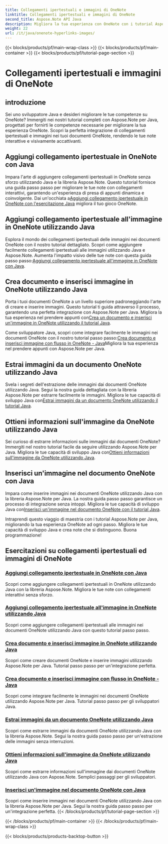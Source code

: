 ```yaml
---
title: Collegamenti ipertestuali e immagini di OneNote
linktitle: Collegamenti ipertestuali e immagini di OneNote
second_title: Aspose.Note API Java
description: Migliora la tua esperienza con OneNote con i tutorial Aspose.Note per Java. Impara ad aggiungere collegamenti ipertestuali, inserire immagini ed estrarre informazioni sulle immagini senza problemi con lo sviluppo Java.
weight: 22
url: /it/java/onenote-hyperlinks-images/
---
```


{{< blocks/products/pf/main-wrap-class >}}
{{< blocks/products/pf/main-container >}}
{{< blocks/products/pf/tutorial-page-section >}}

# Collegamenti ipertestuali e immagini di OneNote


## introduzione

Sei uno sviluppatore Java e desideri migliorare le tue competenze su OneNote? Immergiti nei nostri tutorial completi con Aspose.Note per Java, progettati per fornirti le competenze necessarie per migliorare la tua esperienza OneNote. Scopri la perfetta integrazione di collegamenti ipertestuali e immagini nei tuoi documenti OneNote, rendendo le tue note interattive e visivamente accattivanti.

## Aggiungi collegamento ipertestuale in OneNote con Java
 Impara l'arte di aggiungere collegamenti ipertestuali in OneNote senza sforzo utilizzando Java e la libreria Aspose.Note. Questo tutorial fornisce una guida passo passo per migliorare le tue note con collegamenti interattivi, garantendo un'esperienza di presa di appunti dinamica e coinvolgente. Dai un'occhiata a[Aggiungi collegamento ipertestuale in OneNote con l'esercitazione Java](./add-hyperlink/) migliora il tuo gioco OneNote.

## Aggiungi collegamento ipertestuale all'immagine in OneNote utilizzando Java
 Esplora il mondo dei collegamenti ipertestuali delle immagini nei documenti OneNote con il nostro tutorial dettagliato. Scopri come aggiungere facilmente collegamenti ipertestuali alle immagini utilizzando Java e Aspose.Note. Aumenta l'impatto visivo delle tue note con questa guida passo passo:[Aggiungi collegamento ipertestuale all'immagine in OneNote con Java](./add-hyperlink-to-image/).

## Crea documento e inserisci immagine in OneNote utilizzando Java
 Porta i tuoi documenti OneNote a un livello superiore padroneggiando l'arte di creare e inserire immagini. Questo tutorial ti guida attraverso il processo, garantendo una perfetta integrazione con Aspose.Note per Java. Migliora la tua esperienza nel prendere appunti con[Crea un documento e inserisci un'immagine in OneNote utilizzando il tutorial Java](./build-doc-insert-image/).

 Come sviluppatore Java, scopri come integrare facilmente le immagini nei documenti OneNote con il nostro tutorial passo passo:[Crea documento e inserisci immagine con flusso in OneNote - Java](./build-doc-insert-image-stream/)Migliora la tua esperienza nel prendere appunti con Aspose.Note per Java.

## Estrai immagini da un documento OneNote utilizzando Java
 Svela i segreti dell'estrazione delle immagini dai documenti OneNote utilizzando Java. Segui la nostra guida dettagliata con la libreria Aspose.Note per estrarre facilmente le immagini. Migliora le tue capacità di sviluppo Java con[Estrai immagini da un documento OneNote utilizzando il tutorial Java](./extract-images/).

## Ottieni informazioni sull'immagine da OneNote utilizzando Java
 Sei curioso di estrarre informazioni sulle immagini dai documenti OneNote? Immergiti nel nostro tutorial facile da seguire utilizzando Aspose.Note per Java. Migliora le tue capacità di sviluppo Java con[Ottieni informazioni sull'immagine da OneNote utilizzando Java](./get-image-info/).

## Inserisci un'immagine nel documento OneNote con Java
 Impara come inserire immagini nei documenti OneNote utilizzando Java con la libreria Aspose.Note per Java. La nostra guida passo passo garantisce un processo di integrazione senza intoppi. Migliora le tue capacità di sviluppo Java con[Inserisci un'immagine nel documento OneNote con il tutorial Java](./insert-image/).

Intraprendi questo viaggio di maestria con i tutorial Aspose.Note per Java, migliorando la tua esperienza OneNote ad ogni passo. Migliora le tue capacità di sviluppo Java e crea note che si distinguono. Buona programmazione!
## Esercitazioni su collegamenti ipertestuali ed immagini di OneNote
### [Aggiungi collegamento ipertestuale in OneNote con Java](./add-hyperlink/)
Scopri come aggiungere collegamenti ipertestuali in OneNote utilizzando Java con la libreria Aspose.Note. Migliora le tue note con collegamenti interattivi senza sforzo.
### [Aggiungi collegamento ipertestuale all'immagine in OneNote utilizzando Java](./add-hyperlink-to-image/)
Scopri come aggiungere collegamenti ipertestuali alle immagini nei documenti OneNote utilizzando Java con questo tutorial passo passo.
### [Crea documento e inserisci immagine in OneNote utilizzando Java](./build-doc-insert-image/)
Scopri come creare documenti OneNote e inserire immagini utilizzando Aspose.Note per Java. Tutorial passo passo per un'integrazione perfetta.
### [Crea documento e inserisci immagine con flusso in OneNote - Java](./build-doc-insert-image-stream/)
Scopri come integrare facilmente le immagini nei documenti OneNote utilizzando Aspose.Note per Java. Tutorial passo passo per gli sviluppatori Java.
### [Estrai immagini da un documento OneNote utilizzando Java](./extract-images/)
Scopri come estrarre immagini da documenti OneNote utilizzando Java con la libreria Aspose.Note. Segui la nostra guida passo passo per un'estrazione delle immagini senza interruzioni.
### [Ottieni informazioni sull'immagine da OneNote utilizzando Java](./get-image-info/)
Scopri come estrarre informazioni sull'immagine dai documenti OneNote utilizzando Java con Aspose.Note. Semplici passaggi per gli sviluppatori.
### [Inserisci un'immagine nel documento OneNote con Java](./insert-image/)
Scopri come inserire immagini nei documenti OneNote utilizzando Java con la libreria Aspose.Note per Java. Segui la nostra guida passo passo per un'integrazione perfetta.
{{< /blocks/products/pf/tutorial-page-section >}}

{{< /blocks/products/pf/main-container >}}
{{< /blocks/products/pf/main-wrap-class >}}

{{< blocks/products/products-backtop-button >}}

